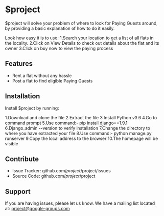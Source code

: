 $project
========

$project will solve your problem of where to look for Paying Guests around,
by providing a basic explanation of how to do it easily.

Look how easy it is to use:
	1.Search your location to get a list of all flats in the locality.
	2.Click on View Details to check out details about the flat and its owner
	3.Click on buy now to view the paying process

Features
--------

- Rent a flat without any hassle
- Post a flat to find eligible Paying Guests

Installation
------------

Install $project by running:

1.Download and clone the file 
2.Extract the file 
3.Install Python v3.6 
4.Go to command prompt 
5.Use command:- pip install django==1.9.1 
6.Django_admin --version to verify installation 
7.Change the directory to where you have extracted your file 
8.Use command:- python manage.py runserver 
9.Copy the local address to the browser 
10.The homepage will be visible 

Contribute
----------

- Issue Tracker: github.com/$project/$project/issues
- Source Code: github.com/$project/$project

Support
-------

If you are having issues, please let us know.
We have a mailing list located at: project@google-groups.com
